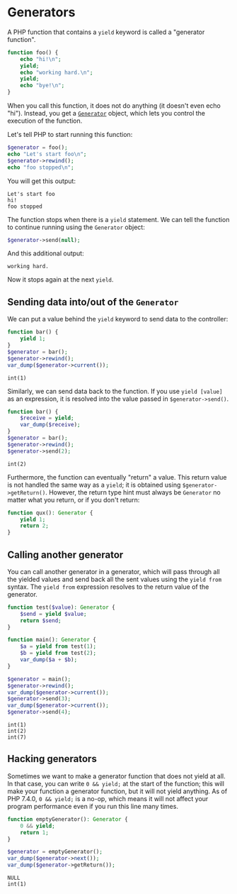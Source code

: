 # Generators
A PHP function that contains a `yield` keyword is called a "generator function".

```php
function foo() {
	echo "hi!\n";
	yield;
	echo "working hard.\n";
	yield;
	echo "bye!\n";
}
```

When you call this function, it does not do anything
(it doesn't even echo "hi").
Instead, you get a [`Generator`](https://php.net/class.generator) object,
which lets you control the execution of the function.

Let's tell PHP to start running this function:

```php
$generator = foo();
echo "Let's start foo\n";
$generator->rewind();
echo "foo stopped\n";
```

You will get this output:

```
Let's start foo
hi!
foo stopped
```

The function stops when there is a `yield` statement.
We can tell the function to continue running using the `Generator` object:

```php
$generator->send(null);
```

And this additional output:
```
working hard.
```

Now it stops again at the next `yield`.

## Sending data into/out of the `Generator`
We can put a value behind the `yield` keyword to send data to the controller:

```php
function bar() {
	yield 1;
}
$generator = bar();
$generator->rewind();
var_dump($generator->current());
```

```
int(1)
```

Similarly, we can send data back to the function.
If you use `yield [value]` as an expression,
it is resolved into the value passed in `$generator->send()`.

```php
function bar() {
	$receive = yield;
	var_dump($receive);
}
$generator = bar();
$generator->rewind();
$generator->send(2);
```

```
int(2)
```

Furthermore, the function can eventually "return" a value.
This return value is not handled the same way as a `yield`;
it is obtained using `$generator->getReturn()`.
However, the return type hint must always be `Generator`
no matter what you return, or if you don't return:

```php
function qux(): Generator {
	yield 1;
	return 2;
}
```

## Calling another generator
You can call another generator in a generator,
which will pass through all the yielded values
and send back all the sent values
using the `yield from` syntax.
The `yield from` expression resolves to the return value of the generator.

```php
function test($value): Generator {
	$send = yield $value;
	return $send;
}

function main(): Generator {
	$a = yield from test(1);
	$b = yield from test(2);
	var_dump($a + $b);
}

$generator = main();
$generator->rewind();
var_dump($generator->current());
$generator->send(3);
var_dump($generator->current());
$generator->send(4);
```

```
int(1)
int(2)
int(7)
```

## Hacking generators
Sometimes we want to make a generator function that does not yield at all.
In that case, you can write `0 && yield;` at the start of the function;
this will make your function a generator function, but it will not yield anything.
As of PHP 7.4.0, `0 && yield;` is a no-op,
which means it will not affect your program performance
even if you run this line many times.

```php
function emptyGenerator(): Generator {
	0 && yield;
	return 1;
}

$generator = emptyGenerator();
var_dump($generator->next());
var_dump($generator->getReturn());
```

```
NULL
int(1)
```
